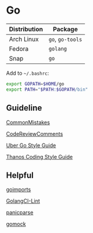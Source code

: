 # Go

| Distribution | Package          |
| ------------ | ---------------- |
| Arch Linux   | `go`, `go-tools` |
| Fedora       | `golang`         |
| Snap         | `go`             |

Add to `~/.bashrc`:

```bash
export GOPATH=$HOME/go
export PATH="$PATH:$GOPATH/bin"
```

## Guideline

[CommonMistakes](https://github.com/golang/go/wiki/CommonMistakes)

[CodeReviewComments](https://github.com/golang/go/wiki/CodeReviewComments)

[Uber Go Style Guide](https://github.com/uber-go/guide/blob/master/style.md)

[Thanos Coding Style Guide](https://thanos.io/contributing/coding-style-guide.md/)

## Helpful

[goimports](https://pkg.go.dev/golang.org/x/tools/cmd/goimports?tab=doc)

[GolangCI-Lint](https://github.com/golangci/golangci-lint)

[panicparse](https://github.com/maruel/panicparse)

[gomock](https://github.com/golang/mock)
